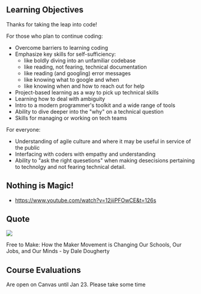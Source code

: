 ## Learning Objectives

Thanks for taking the leap into code!

For those who plan to continue coding:

- Overcome barriers to learning coding
- Emphasize key skills for self-sufficiency:
	- like boldly diving into an unfamiliar codebase
	- like reading, not fearing, technical documentation
	- like reading (and googling) error messages
	- like knowing what to google and when
	- like knowing when and how to reach out for help
- Project-based learning as a way to pick up technical skills
- Learning how to deal with ambiguity
- Intro to a modern programmer's toolkit and a wide range of  tools
- Ability to dive deeper into the "why" on a technical question
- Skills for managing or working on tech teams

For everyone: 

- Understanding of agile culture and where it may be useful in service of the public
- Interfacing with coders with empathy and understanding
- Ability to "ask the right quesetions" when making desecisions pertaining to technolgy and not fearing technical detail.


## Nothing is Magic!

* https://www.youtube.com/watch?v=12jiiPFOwCE&t=126s


## Quote

![](https://www.evernote.com/shard/s150/sh/ea7383a1-438d-4fba-8706-cd21af484ac6/56e394f2b6f72325/res/300ce791-5f8f-4ec9-b0ad-44b5f4957365/skitch.png?resizeSmall&width=832)

Free to Make: How the Maker Movement is Changing Our Schools, Our Jobs, and Our Minds - by Dale Dougherty

## Course Evaluations

Are open on Canvas until Jan 23. Please take some time
